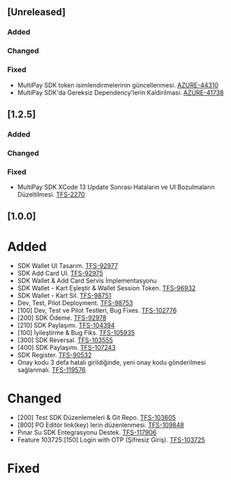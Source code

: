 
## [Unreleased]
### Added

### Changed

### Fixed
- MultiPay SDK token isimlendirmelerinin güncellenmesi. [AZURE-44310](https://dev.azure.com/inventivtech/Panda/_workitems/edit/44310)
- MultiPay SDK'da Gereksiz Dependency'lerin Kaldirilmasi. [AZURE-41738](https://dev.azure.com/inventivtech/Panda/_workitems/edit/41738)

## [1.2.5]
### Added

### Changed

### Fixed
- MultiPay SDK XCode 13 Update Sonrası Hataların ve UI Bozulmaların Düzeltilmesi. [TFS-2270](https://dev.azure.com/inventivtech/Panda/_workitems/edit/2270)


## [1.0.0]
# Added

- SDK Wallet UI Tasarım. [TFS-92977](http://192.168.100.209:8080/tfs/MultinetCollection/Prj%20-%20İsfanbul/_workitems#_a=edit&id=92977)
- SDK Add Card UI. [TFS-92975](http://192.168.100.209:8080/tfs/MultinetCollection/Prj%20-%20İsfanbul/_workitems#_a=edit&id=92975)
- SDK Wallet & Add Card Servis İmplementasyonu
- SDK Wallet - Kart Eşleştir & Wallet Session Token. [TFS-96932](http://192.168.100.209:8080/tfs/MultinetCollection/Prj%20-%20İsfanbul/_workitems#_a=edit&id=96932)
- SDK Wallet - Kart Sil. [TFS-98751](http://192.168.100.209:8080/tfs/MultinetCollection/Prj%20-%20İsfanbul/_workitems#_a=edit&id=98751)
- Dev, Test, Pilot Deployment. [TFS-98753](http://192.168.100.209:8080/tfs/MultinetCollection/Prj%20-%20İsfanbul/_workitems#_a=edit&id=98753)
- [100] Dev, Test ve Pilot Testleri, Bug Fixes. [TFS-102776](http://192.168.100.209:8080/tfs/MultinetCollection/Prj%20-%20İsfanbul/_workitems#_a=edit&id=102776)
- [200] SDK Ödeme. [TFS-92978](http://192.168.100.209:8080/tfs/MultinetCollection/Prj%20-%20İsfanbul/_workitems#_a=edit&id=92978)
- [210] SDK Paylaşımı. [TFS-104394](http://192.168.100.209:8080/tfs/MultinetCollection/Prj%20-%20İsfanbul/_workitems#_a=edit&id=104394)
- [100] İyileştirme & Bug Fiks. [TFS-105935](http://192.168.100.209:8080/tfs/MultinetCollection/Prj%20-%20İsfanbul/_workitems#_a=edit&id=105935)
- [300] SDK Reversal. [TFS-103555](http://isttfs02:8080/tfs/MultinetCollection/Prj%20-%20İsfanbul/_workitems#_a=edit&id=103555)
- [400] SDK Paylaşımı. [TFS-107243](http://192.168.100.209:8080/tfs/MultinetCollection/Prj%20-%20İsfanbul/_workitems#_a=edit&id=107243)
- SDK Register. [TFS-90532](http://192.168.100.209:8080/tfs/MultinetCollection/Prj%20-%20%C4%B0sfanbul/_workitems#_a=edit&id=90532)
- Onay kodu 3 defa hatalı girildiğinde, yeni onay kodu gönderilmesi sağlanmalı. [TFS-119576](http://isttfs02:8080/tfs/MultinetCollection/Prj%20-%20İsfanbul/_workitems/edit/119576)

# Changed

- [200] Test SDK Düzenlemeleri & Git Repo. [TFS-103605](http://192.168.100.209:8080/tfs/MultinetCollection/Prj%20-%20İsfanbul/_workitems#_a=edit&id=103605)
- [800] PO Editör link(key) lerin düzenlenmesi. [TFS-109848](http://192.168.100.209:8080/tfs/MultinetCollection/Prj%20-%20İsfanbul/_workitems#_a=edit&id=109848)
- Pınar Su SDK Entegrasyonu Destek. [TFS-117906](http://192.168.100.209:8080/tfs/MultinetCollection/Prj%20-%20%C4%B0sfanbul/_workitems#_a=edit&id=117906)
- Feature 103725:[150] Login with OTP (Şifresiz Giriş). [TFS-103725](http://192.168.100.209:8080/tfs/MultinetCollection/Prj%20-%20%C4%B0sfanbul/_workitems#_a=edit&id=103725)

# Fixed
